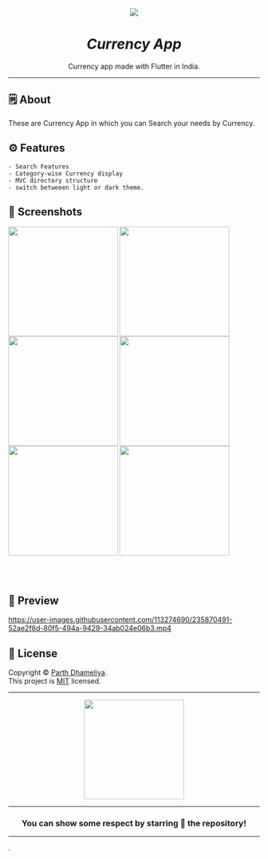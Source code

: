 <div align="center">

<img src="https://user-images.githubusercontent.com/113274690/235862626-5fa19b62-2827-4b21-9300-37222f4652b3.png">


# *Currency App*
Currency app made with Flutter in India.

---

</div>


## 🗒 About

These are Currency App in which you can Search your needs by Currency.

## ⚙️ Features

    - Search Features
    - Category-wise Currency display
    - MVC directory structure
    - switch betweeen light or dark theme.
    
## 📲 Screenshots


<img align="left" src="https://user-images.githubusercontent.com/113274690/235864017-8946e515-9295-47c3-a692-eba071296151.jpeg" width="220px">

<img align="left" src="https://user-images.githubusercontent.com/113274690/235864312-1b9f2276-8585-4143-ae83-b6512d090523.jpeg" width="220px">

<img src="https://user-images.githubusercontent.com/113274690/235864519-803b193c-4421-4b94-b0e3-9318f66b54c6.jpeg" width="220px">

<img align="left" src="https://user-images.githubusercontent.com/113274690/235864634-6eb21940-f696-497c-9572-3adb6229444c.jpeg" width="220px">

<img align="left" src="https://user-images.githubusercontent.com/113274690/235865265-7d294856-abf9-4b62-b66d-1dfc3569b903.jpeg" width="220px">

<img  src="https://user-images.githubusercontent.com/113274690/235865497-7f650c91-4df1-4c09-9d0e-a7ad6fc4260e.jpeg" width="220px">



<br><br>

## 📲 Preview


https://user-images.githubusercontent.com/113274690/235870491-52ae2f8d-80f5-494a-9429-34ab024e06b3.mp4


## 📝 License

Copyright © [Parth Dhameliya](https://github.com/Parth824). <br>
This project is [MIT](License.md) licensed.

---
<div align="center">


<img src="https://user-images.githubusercontent.com/113274690/235862823-022c3d5c-0d73-4ed6-8b9c-1618dd899c65.png" width="200px" height="200px">
  
---

### You can show some respect by starring 🌟 the repository!
---

</div>.
